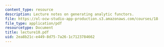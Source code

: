 ```yaml
---
content_type: resource
description: Lecture notes on generating analytic functors.
file: https://ol-ocw-studio-app-production.s3.amazonaws.com/courses/18-917-topics-in-algebraic-topology-the-sullivan-conjecture-fall-2007/2ea8b21ce4498d757a261c7123784662_lecture10.pdf
file_type: application/pdf
resourcetype: Document
title: lecture10.pdf
uid: 2ea8b21c-e449-8d75-7a26-1c7123784662
---
```

